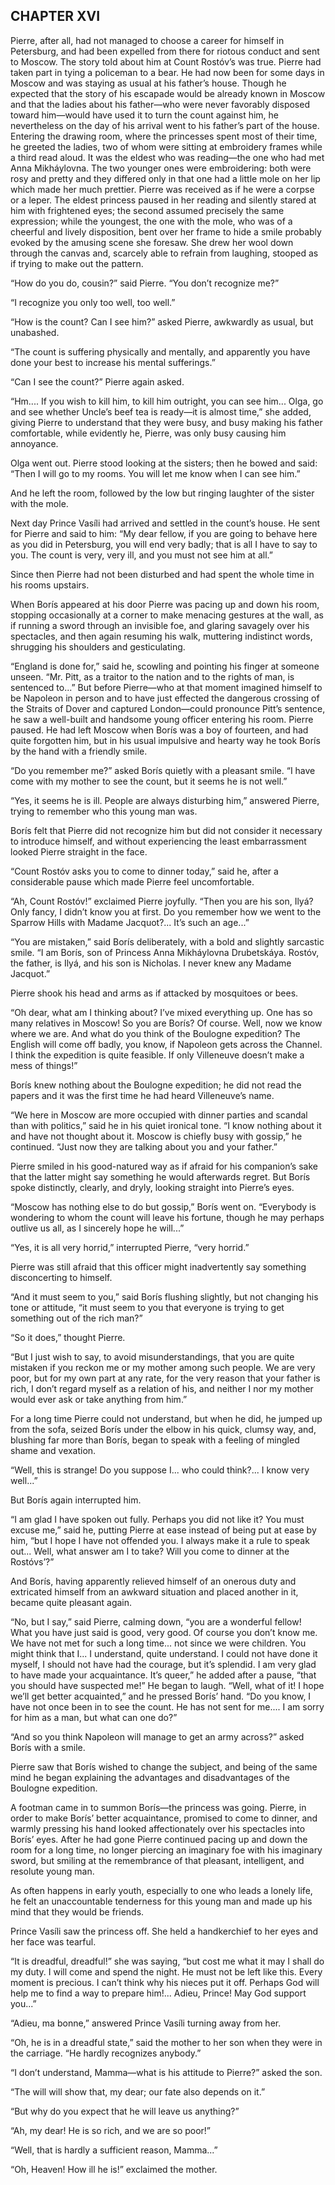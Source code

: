 ## CHAPTER XVI

Pierre, after all, had not managed to choose a career for himself in
Petersburg, and had been expelled from there for riotous conduct and
sent to Moscow. The story told about him at Count Rostóv’s was true.
Pierre had taken part in tying a policeman to a bear. He had now been
for some days in Moscow and was staying as usual at his father’s
house. Though he expected that the story of his escapade would be
already known in Moscow and that the ladies about his father—who were
never favorably disposed toward him—would have used it to turn the
count against him, he nevertheless on the day of his arrival went to
his father’s part of the house. Entering the drawing room, where the
princesses spent most of their time, he greeted the ladies, two of whom
were sitting at embroidery frames while a third read aloud. It was the
eldest who was reading—the one who had met Anna Mikháylovna. The
two younger ones were embroidering: both were rosy and pretty and they
differed only in that one had a little mole on her lip which made her
much prettier. Pierre was received as if he were a corpse or a leper.
The eldest princess paused in her reading and silently stared at him
with frightened eyes; the second assumed precisely the same expression;
while the youngest, the one with the mole, who was of a cheerful and
lively disposition, bent over her frame to hide a smile probably evoked
by the amusing scene she foresaw. She drew her wool down through the
canvas and, scarcely able to refrain from laughing, stooped as if trying
to make out the pattern.

“How do you do, cousin?” said Pierre. “You don’t recognize
me?”

“I recognize you only too well, too well.”

“How is the count? Can I see him?” asked Pierre, awkwardly as usual,
but unabashed.

“The count is suffering physically and mentally, and apparently you
have done your best to increase his mental sufferings.”

“Can I see the count?” Pierre again asked.

“Hm.... If you wish to kill him, to kill him outright, you can see
him... Olga, go and see whether Uncle’s beef tea is ready—it is
almost time,” she added, giving Pierre to understand that they were
busy, and busy making his father comfortable, while evidently he,
Pierre, was only busy causing him annoyance.

Olga went out. Pierre stood looking at the sisters; then he bowed and
said: “Then I will go to my rooms. You will let me know when I can see
him.”

And he left the room, followed by the low but ringing laughter of the
sister with the mole.

Next day Prince Vasíli had arrived and settled in the count’s house.
He sent for Pierre and said to him: “My dear fellow, if you are going
to behave here as you did in Petersburg, you will end very badly; that
is all I have to say to you. The count is very, very ill, and you must
not see him at all.”

Since then Pierre had not been disturbed and had spent the whole time in
his rooms upstairs.

When Borís appeared at his door Pierre was pacing up and down his room,
stopping occasionally at a corner to make menacing gestures at the wall,
as if running a sword through an invisible foe, and glaring savagely
over his spectacles, and then again resuming his walk, muttering
indistinct words, shrugging his shoulders and gesticulating.

“England is done for,” said he, scowling and pointing his finger
at someone unseen. “Mr. Pitt, as a traitor to the nation and to the
rights of man, is sentenced to...” But before Pierre—who at that
moment imagined himself to be Napoleon in person and to have just
effected the dangerous crossing of the Straits of Dover and captured
London—could pronounce Pitt’s sentence, he saw a well-built and
handsome young officer entering his room. Pierre paused. He had left
Moscow when Borís was a boy of fourteen, and had quite forgotten him,
but in his usual impulsive and hearty way he took Borís by the hand
with a friendly smile.

“Do you remember me?” asked Borís quietly with a pleasant smile.
“I have come with my mother to see the count, but it seems he is not
well.”

“Yes, it seems he is ill. People are always disturbing him,”
answered Pierre, trying to remember who this young man was.

Borís felt that Pierre did not recognize him but did not consider
it necessary to introduce himself, and without experiencing the least
embarrassment looked Pierre straight in the face.

“Count Rostóv asks you to come to dinner today,” said he, after a
considerable pause which made Pierre feel uncomfortable.

“Ah, Count Rostóv!” exclaimed Pierre joyfully. “Then you are his
son, Ilyá? Only fancy, I didn’t know you at first. Do you remember
how we went to the Sparrow Hills with Madame Jacquot?... It’s such an
age...”

“You are mistaken,” said Borís deliberately, with a bold and
slightly sarcastic smile. “I am Borís, son of Princess Anna
Mikháylovna Drubetskáya. Rostóv, the father, is Ilyá, and his son is
Nicholas. I never knew any Madame Jacquot.”

Pierre shook his head and arms as if attacked by mosquitoes or bees.

“Oh dear, what am I thinking about? I’ve mixed everything up. One
has so many relatives in Moscow! So you are Borís? Of course. Well, now
we know where we are. And what do you think of the Boulogne expedition?
The English will come off badly, you know, if Napoleon gets across the
Channel. I think the expedition is quite feasible. If only Villeneuve
doesn’t make a mess of things!”

Borís knew nothing about the Boulogne expedition; he did not read the
papers and it was the first time he had heard Villeneuve’s name.

“We here in Moscow are more occupied with dinner parties and scandal
than with politics,” said he in his quiet ironical tone. “I know
nothing about it and have not thought about it. Moscow is chiefly busy
with gossip,” he continued. “Just now they are talking about you and
your father.”

Pierre smiled in his good-natured way as if afraid for his companion’s
sake that the latter might say something he would afterwards regret.
But Borís spoke distinctly, clearly, and dryly, looking straight into
Pierre’s eyes.

“Moscow has nothing else to do but gossip,” Borís went on.
“Everybody is wondering to whom the count will leave his fortune,
though he may perhaps outlive us all, as I sincerely hope he will...”

“Yes, it is all very horrid,” interrupted Pierre, “very horrid.”

Pierre was still afraid that this officer might inadvertently say
something disconcerting to himself.

“And it must seem to you,” said Borís flushing slightly, but not
changing his tone or attitude, “it must seem to you that everyone is
trying to get something out of the rich man?”

“So it does,” thought Pierre.

“But I just wish to say, to avoid misunderstandings, that you are
quite mistaken if you reckon me or my mother among such people. We are
very poor, but for my own part at any rate, for the very reason that
your father is rich, I don’t regard myself as a relation of his, and
neither I nor my mother would ever ask or take anything from him.”

For a long time Pierre could not understand, but when he did, he jumped
up from the sofa, seized Borís under the elbow in his quick, clumsy
way, and, blushing far more than Borís, began to speak with a feeling
of mingled shame and vexation.

“Well, this is strange! Do you suppose I... who could think?... I know
very well...”

But Borís again interrupted him.

“I am glad I have spoken out fully. Perhaps you did not like it? You
must excuse me,” said he, putting Pierre at ease instead of being put
at ease by him, “but I hope I have not offended you. I always make it
a rule to speak out... Well, what answer am I to take? Will you come to
dinner at the Rostóvs’?”

And Borís, having apparently relieved himself of an onerous duty and
extricated himself from an awkward situation and placed another in it,
became quite pleasant again.

“No, but I say,” said Pierre, calming down, “you are a wonderful
fellow! What you have just said is good, very good. Of course you
don’t know me. We have not met for such a long time... not since we
were children. You might think that I... I understand, quite understand.
I could not have done it myself, I should not have had the courage, but
it’s splendid. I am very glad to have made your acquaintance. It’s
queer,” he added after a pause, “that you should have suspected
me!” He began to laugh. “Well, what of it! I hope we’ll get better
acquainted,” and he pressed Borís’ hand. “Do you know, I have not
once been in to see the count. He has not sent for me.... I am sorry for
him as a man, but what can one do?”

“And so you think Napoleon will manage to get an army across?” asked
Borís with a smile.

Pierre saw that Borís wished to change the subject, and being of the
same mind he began explaining the advantages and disadvantages of the
Boulogne expedition.

A footman came in to summon Borís—the princess was going. Pierre, in
order to make Borís’ better acquaintance, promised to come to dinner,
and warmly pressing his hand looked affectionately over his spectacles
into Borís’ eyes. After he had gone Pierre continued pacing up and
down the room for a long time, no longer piercing an imaginary foe with
his imaginary sword, but smiling at the remembrance of that pleasant,
intelligent, and resolute young man.

As often happens in early youth, especially to one who leads a lonely
life, he felt an unaccountable tenderness for this young man and made up
his mind that they would be friends.

Prince Vasíli saw the princess off. She held a handkerchief to her eyes
and her face was tearful.

“It is dreadful, dreadful!” she was saying, “but cost me what it
may I shall do my duty. I will come and spend the night. He must not be
left like this. Every moment is precious. I can’t think why his nieces
put it off. Perhaps God will help me to find a way to prepare him!...
Adieu, Prince! May God support you...”

“Adieu, ma bonne,” answered Prince Vasíli turning away from her.

“Oh, he is in a dreadful state,” said the mother to her son when
they were in the carriage. “He hardly recognizes anybody.”

“I don’t understand, Mamma—what is his attitude to Pierre?”
asked the son.

“The will will show that, my dear; our fate also depends on it.”

“But why do you expect that he will leave us anything?”

“Ah, my dear! He is so rich, and we are so poor!”

“Well, that is hardly a sufficient reason, Mamma...”

“Oh, Heaven! How ill he is!” exclaimed the mother.





